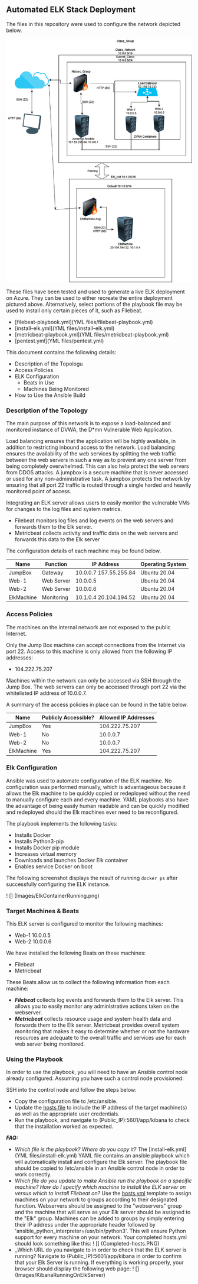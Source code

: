 ## Automated ELK Stack Deployment

The files in this repository were used to configure the network depicted below.

![Diagram](ElkDiagram.png)

These files have been tested and used to generate a live ELK deployment on Azure. They can be used to either recreate the entire deployment pictured above. Alternatively, select portions of the playbook file may be used to install only certain pieces of it, such as Filebeat.

- [filebeat-playbook.yml](YML files/filebeat-playbook.yml)
- [install-elk.yml](YML files/install-elk.yml)
- [metricbeat-playbook.yml](YML files/metricbeat-playbook.yml)
- [pentest.yml](YML files/pentest.yml)

This document contains the following details:
- Description of the Topologu
- Access Policies
- ELK Configuration
  - Beats in Use
  - Machines Being Monitored
- How to Use the Ansible Build


### Description of the Topology

The main purpose of this network is to expose a load-balanced and monitored instance of DVWA, the D*mn Vulnerable Web Application.

Load balancing ensures that the application will be highly available, in addition to restricting inbound access to the network.  Load balancing ensures the availability of the web services by splitting the web traffic between the web servers in such a way as to prevent any one server from being completely overwhelmed.  This can also help protect the web servers from DDOS attacks.  A jumpbox is a secure machine that is never accessed or used for any non-administrative task.  A jumpbox protects the network by ensuring that all port 22 traffic is routed through a single harded and heavily monitored point of access.

Integrating an ELK server allows users to easily monitor the vulnerable VMs for changes to the log files and system metrics.
- Filebeat monitors log files and log events on the web servers and forwards them to the Elk server.
- Metricbeat collects activity and traffic data on the web servers and forwards this data to the Elk server

The configuration details of each machine may be found below.

| Name       | Function   | IP Address             | Operating System |
|------------|------------|------------------------|------------------|
| JumpBox    | Gateway    | 10.0.0.7 157.55.255.84 | Ubuntu 20.04     |
| Web-1      | Web Server | 10.0.0.5               | Ubuntu 20.04     |
| Web-2      | Web Server | 10.0.0.6               | Ubuntu 20.04     |
| ElkMachine | Monitoring | 10.1.0.4 20.104.194.52 | Ubuntu 20.04     |

### Access Policies

The machines on the internal network are not exposed to the public Internet. 

Only the Jump Box machine can accept connections from the Internet via port 22. Access to this machine is only allowed from the following IP addresses:
- 104.222.75.207

Machines within the network can only be accessed via SSH through the Jump Box.  The web servers can only be accessed through port 22 via the whitelisted IP address of 10.0.0.7.

A summary of the access policies in place can be found in the table below.

| Name       | Publicly Accessible? | Allowed IP Addresses |
|------------|----------------------|----------------------|
| JumpBox    | Yes                  | 104.222.75.207       |
| Web-1      | No                   | 10.0.0.7             |
| Web-2      | No                   | 10.0.0.7             |
| ElkMachine | Yes                  | 104.222.75.207       |

### Elk Configuration

Ansible was used to automate configuration of the ELK machine. No configuration was performed manually, which is advantageous because it allows the Elk machine to be quickly copied or redeployed without the need to manually configure each and every machine.  YAML playbooks also have the advantage of being easily human readable and can be quickly modified and redeployed should the Elk machines ever need to be reconfigured.

The playbook implements the following tasks:
- Installs Docker
- Installs Python3-pip
- Installs Docker pip module
- Increases virtual memory
- Downloads and launches Docker Elk container
- Enables service Docker on boot

The following screenshot displays the result of running `docker ps` after successfully configuring the ELK instance.

! [] (Images/ElkContainerRunning.png)

### Target Machines & Beats
This ELK server is configured to monitor the following machines:
- Web-1 10.0.0.5
- Web-2 10.0.0.6

We have installed the following Beats on these machines:
- Filebeat
- Metricbeat

These Beats allow us to collect the following information from each machine:
- ***Filebeat*** collects log events and forwards them to the Elk server.  This allows you to easily monitor any administrative actions taken on the webserver.
- ***Metricbeat*** collects resource usage and system health data and forwards them to the Elk server.  Metricbeat provides overall system monitoring that makes it easy to determine whether or not the hardware resources are adequate to the overall traffic and services use for each web server being monitored.

### Using the Playbook
In order to use the playbook, you will need to have an Ansible control node already configured. Assuming you have such a control node provisioned: 

SSH into the control node and follow the steps below:
- Copy the configuration file to /etc/ansible.
- Update the [hosts file](hosts.yml) to include the IP address of the target machine(s) as well as the appropriate user credentials.
- Run the playbook, and navigate to (Public_IP):5601/app/kibana to check that the installation worked as expected. 


***FAQ:***
- _Which file is the playbook? Where do you copy it?_
The [install-elk.yml](YML files/install-elk.yml) YAML file contains an ansible playbook which will automatically install and configure the Elk server.  The playbook file should be copied to /etc/ansible in an Ansible control node in order to work correctly.
- _Which file do you update to make Ansible run the playbook on a specific machine? How do I specify which machine to install the ELK server on versus which to install Filebeat on?_
Use the [hosts.yml](hosts.yml) template to assign machines on your network to groups according to their designated function.  Webservers should be assigned to the "webservers" group and the machine that will serve as your Elk server should be assigned to the "Elk" group.  Machines can be added to groups by simply entering their IP address under the appropriate header followed by 'ansible_python_interpreter=/usr/bin/python3'.  This will ensure Python support for every machine on your network.  Your completed hosts.yml should look something like this:
! [] (Completed-hosts.PNG)
- _Which URL do you navigate to in order to check that the ELK server is running?
Navigate to (Public_IP):5601/app/kibana in order to confirm that your Elk Server is running.  If everything is working properly, your browser should display the following web page:
! [] (Images/KibanaRunningOnElkServer)


